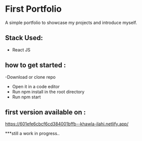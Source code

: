 # First Portfolio

A simple portfolio to showcase my projects and introduce myself.

## Stack Used:

- React JS 

## how to get started :
-Download or clone repo 
- Open it in a code editor 
- Run npm install in the root directory 
- Run npm start 

## first version available on :
https://601efe6cbcf6cd384001bffb--khawla-ilahi.netlify.app/

***still a work in progress..
